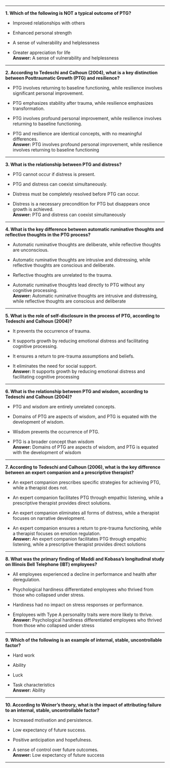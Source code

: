

---

**1. Which of the following is NOT a typical outcome of PTG?**

- Improved relationships with others
    
- Enhanced personal strength
    
- A sense of vulnerability and helplessness
    
- Greater appreciation for life  
    **Answer:** A sense of vulnerability and helplessness
    

---

**2. According to Tedeschi and Calhoun (2004), what is a key distinction between Posttraumatic Growth (PTG) and resilience?**

- PTG involves returning to baseline functioning, while resilience involves significant personal improvement.
    
- PTG emphasizes stability after trauma, while resilience emphasizes transformation.
    
- PTG involves profound personal improvement, while resilience involves returning to baseline functioning.
    
- PTG and resilience are identical concepts, with no meaningful differences.  
    **Answer:** PTG involves profound personal improvement, while resilience involves returning to baseline functioning
    

---

**3. What is the relationship between PTG and distress?**

- PTG cannot occur if distress is present.
    
- PTG and distress can coexist simultaneously.
    
- Distress must be completely resolved before PTG can occur.
    
- Distress is a necessary precondition for PTG but disappears once growth is achieved.  
    **Answer:** PTG and distress can coexist simultaneously
    

---

**4. What is the key difference between automatic ruminative thoughts and reflective thoughts in the PTG process?**

- Automatic ruminative thoughts are deliberate, while reflective thoughts are unconscious.
    
- Automatic ruminative thoughts are intrusive and distressing, while reflective thoughts are conscious and deliberate.
    
- Reflective thoughts are unrelated to the trauma.
    
- Automatic ruminative thoughts lead directly to PTG without any cognitive processing.  
    **Answer:** Automatic ruminative thoughts are intrusive and distressing, while reflective thoughts are conscious and deliberate
    

---

**5. What is the role of self-disclosure in the process of PTG, according to Tedeschi and Calhoun (2004)?**

- It prevents the occurrence of trauma.
    
- It supports growth by reducing emotional distress and facilitating cognitive processing.
    
- It ensures a return to pre-trauma assumptions and beliefs.
    
- It eliminates the need for social support.  
    **Answer:** It supports growth by reducing emotional distress and facilitating cognitive processing
    

---

**6. What is the relationship between PTG and wisdom, according to Tedeschi and Calhoun (2004)?**

- PTG and wisdom are entirely unrelated concepts.
    
- Domains of PTG are aspects of wisdom, and PTG is equated with the development of wisdom.
    
- Wisdom prevents the occurrence of PTG.
    
- PTG is a broader concept than wisdom  
    **Answer:** Domains of PTG are aspects of wisdom, and PTG is equated with the development of wisdom
    

---

**7. According to Tedeschi and Calhoun (2006), what is the key difference between an expert companion and a prescriptive therapist?**

- An expert companion prescribes specific strategies for achieving PTG, while a therapist does not.
    
- An expert companion facilitates PTG through empathic listening, while a prescriptive therapist provides direct solutions.
    
- An expert companion eliminates all forms of distress, while a therapist focuses on narrative development.
    
- An expert companion ensures a return to pre-trauma functioning, while a therapist focuses on emotion regulation.  
    **Answer:** An expert companion facilitates PTG through empathic listening, while a prescriptive therapist provides direct solutions
    

---

**8. What was the primary finding of Maddi and Kobasa’s longitudinal study on Illinois Bell Telephone (IBT) employees?**

- All employees experienced a decline in performance and health after deregulation.
    
- Psychological hardiness differentiated employees who thrived from those who collapsed under stress.
    
- Hardiness had no impact on stress responses or performance.
    
- Employees with Type A personality traits were more likely to thrive.  
    **Answer:** Psychological hardiness differentiated employees who thrived from those who collapsed under stress
    

---

**9. Which of the following is an example of internal, stable, uncontrollable factor?**

- Hard work
    
- Ability
    
- Luck
    
- Task characteristics  
    **Answer:** Ability
    

---

**10. According to Weiner’s theory, what is the impact of attributing failure to an internal, stable, uncontrollable factor?**

- Increased motivation and persistence.
    
- Low expectancy of future success.
    
- Positive anticipation and hopefulness.
    
- A sense of control over future outcomes.  
    **Answer:** Low expectancy of future success
    

---

